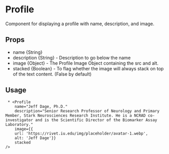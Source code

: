 # Profile

Component for displaying a profile with name, description, and image.

## Props

- name {String}
- description {String} - Description to go below the name
- image {Object} - The Profile Image Object containing the src and alt.
- stacked {Boolean} - To flag whether the image will always stack on top of the text content. (False by default)

## Usage

```
 * <Profile
    name="Jeff Dage, Ph.D."
    description="Senior Research Professor of Neurology and Primary Member, Stark Neurosciences Research Institute. He is a NCRAD co-investigator and is the Scientific Director of the Biomarker Assay Laboratory."
    image={{
    url: 'https://rivet.iu.edu/img/placeholder/avatar-1.webp',
    alt: 'Jeff Dage'}}
    stacked
/>
```

